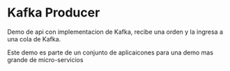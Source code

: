 # Kafka Producer

Demo de api con implementacion de Kafka, recibe una orden y la ingresa a una cola de Kafka.

Este demo es parte de un conjunto de aplicaicones para una demo mas grande de micro-servicios
